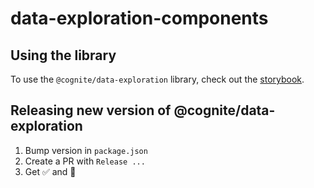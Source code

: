 # data-exploration-components

## Using the library

To use the `@cognite/data-exploration` library, check out the [storybook](https://friendly-barnacle-ef2c761b.pages.github.io/).

## Releasing new version of @cognite/data-exploration

1. Bump version in `package.json`
2. Create a PR with `Release ...`
3. Get ✅ and 🚀
